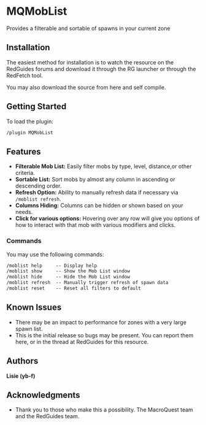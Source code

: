 # MQMobList

Provides a filterable and sortable of spawns in your current zone

## Installation

The easiest method for installation is to watch the resource on the RedGuides forums and download it through the RG launcher  or through the RedFetch tool.

You may also download the source from here and self compile.

## Getting Started

To load the plugin:

```txt
/plugin MQMobList
```

## Features
- **Filterable Mob List:**  Easily filter mobs by type, level, distance,or other criteria.
- **Sortable List:** Sort mobs by almost any column in ascending or descending order.
- **Refresh Option:** Ability to manually refresh data if necessary via `/moblist refresh`.
- **Columns Hiding:** Columns can be hidden or shown based on your needs.
- **Click for various options:** Hovering over any row will give you options of how to interact with that mob with various modifiers and clicks.

### Commands

You may use the following commands:

```txt
/moblist help     -- Display help
/moblist show     -- Show the Mob List window
/moblist hide     -- Hide the Mob List window
/moblist refresh  -- Manually trigger refresh of spawn data
/moblist reset    -- Reset all filters to default
```

## Known Issues
- There may be an impact to performance for zones with a very large spawn list.
- This is the initial release so bugs may be present. You can report them here, or in the thread at RedGuides for this resource.

## Authors

**Lisie (yb-f)**

## Acknowledgments

- Thank you to those who make this a possibility.  The MacroQuest team and the RedGuides team.
